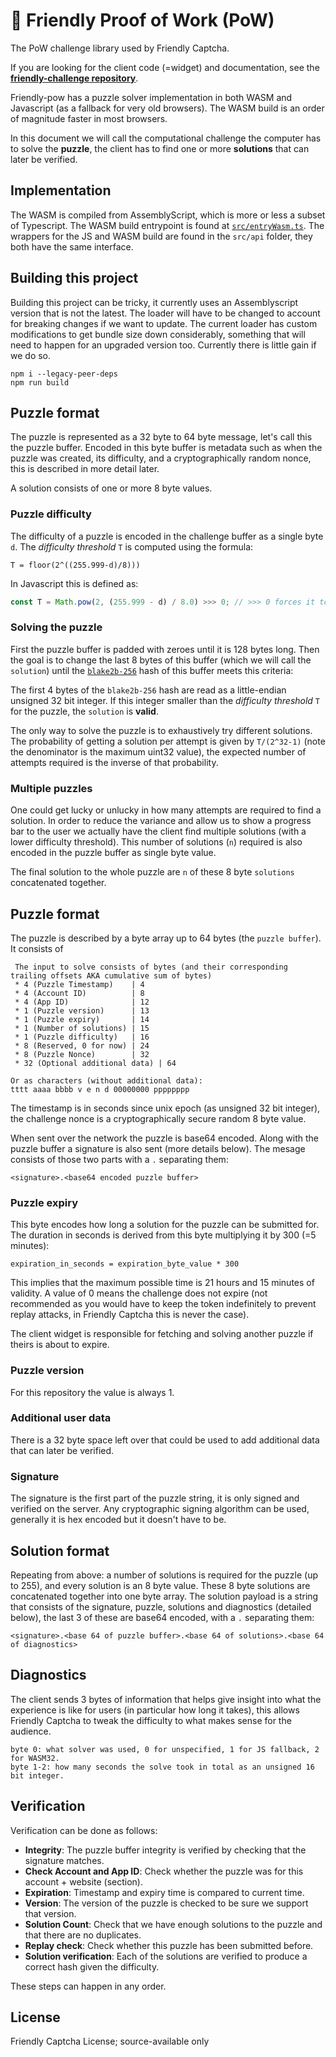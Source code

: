 # 👾 Friendly Proof of Work (PoW)

The PoW challenge library used by Friendly Captcha.

If you are looking for the client code (=widget) and documentation, see the [**friendly-challenge repository**](https://github.com/FriendlyCaptcha/friendly-challenge).

Friendly-pow has a puzzle solver implementation in both WASM and Javascript (as a fallback for very old browsers). The WASM build is an order of magnitude faster in most browsers.

In this document we will call the computational challenge the computer has to solve the **puzzle**, the client has to find one or more **solutions** that can later be verified.

## Implementation

The WASM is compiled from AssemblyScript, which is more or less a subset of Typescript. The WASM build entrypoint is found at [`src/entryWasm.ts`](./src/entryWasm.ts). The wrappers for the JS and WASM build are found in the `src/api` folder, they both have the same interface.

## Building this project

Building this project can be tricky, it currently uses an Assemblyscript version that is not the latest. The loader will have to be changed to account for breaking changes if we want to update. The current loader has custom modifications to get bundle size down considerably, something that will need to happen for an upgraded version too. Currently there is little gain if we do so.

```
npm i --legacy-peer-deps
npm run build
```

## Puzzle format

The puzzle is represented as a 32 byte to 64 byte message, let's call this the puzzle buffer. Encoded in this byte buffer is metadata such as when the puzzle was created, its difficulty, and a cryptographically random nonce, this is described in more detail later.

A solution consists of one or more 8 byte values.

### Puzzle difficulty

The difficulty of a puzzle is encoded in the challenge buffer as a single byte `d`. The _difficulty threshold_ `T` is computed using the formula:

```
T = floor(2^((255.999-d)/8)))
```

In Javascript this is defined as:

```javascript
const T = Math.pow(2, (255.999 - d) / 8.0) >>> 0; // >>> 0 forces it to unsigned 32bit value
```

### Solving the puzzle

First the puzzle buffer is padded with zeroes until it is 128 bytes long. Then the goal is to change the last 8 bytes of this buffer (which we will call the `solution`) until the [`blake2b-256`](<https://en.wikipedia.org/wiki/BLAKE_(hash_function)>) hash of this buffer meets this criteria:

The first 4 bytes of the `blake2b-256` hash are read as a little-endian unsigned 32 bit integer. If this integer smaller than the _difficulty threshold_ `T` for the puzzle, the `solution` is **valid**.

The only way to solve the puzzle is to exhaustively try different solutions. The probability of getting a solution per attempt is given by `T/(2^32-1)` (note the denominator is the maximum uint32 value), the expected number of attempts required is the inverse of that probability.

### Multiple puzzles

One could get lucky or unlucky in how many attempts are required to find a solution. In order to reduce the variance and allow us to show a progress bar to the user we actually have the client find multiple solutions (with a lower difficulty threshold). This number of solutions (`n`) required is also encoded in the puzzle buffer as single byte value.

The final solution to the whole puzzle are `n` of these 8 byte `solutions` concatenated together.

## Puzzle format

The puzzle is described by a byte array up to 64 bytes (the `puzzle buffer`). It consists of

```
 The input to solve consists of bytes (and their corresponding trailing offsets AKA cumulative sum of bytes)
 * 4 (Puzzle Timestamp)    | 4
 * 4 (Account ID)          | 8
 * 4 (App ID)              | 12
 * 1 (Puzzle version)      | 13
 * 1 (Puzzle expiry)       | 14
 * 1 (Number of solutions) | 15
 * 1 (Puzzle difficulty)   | 16
 * 8 (Reserved, 0 for now) | 24
 * 8 (Puzzle Nonce)        | 32
 * 32 (Optional additional data) | 64

Or as characters (without additional data):
tttt aaaa bbbb v e n d 00000000 pppppppp
```

The timestamp is in seconds since unix epoch (as unsigned 32 bit integer), the challenge nonce is a cryptographically secure random 8 byte value.

When sent over the network the puzzle is base64 encoded. Along with the puzzle buffer a signature is also sent (more details below). The mesage consists of those two parts with a `.` separating them:

```
<signature>.<base64 encoded puzzle buffer>
```

### Puzzle expiry

This byte encodes how long a solution for the puzzle can be submitted for. The duration in seconds is derived from this byte multiplying it by 300 (=5 minutes):

```
expiration_in_seconds = expiration_byte_value * 300
```

This implies that the maximum possible time is 21 hours and 15 minutes of validity. A value of 0 means the challenge does not expire (not recommended as you would have to keep the token indefinitely to prevent replay attacks, in Friendly Captcha this is never the case).

The client widget is responsible for fetching and solving another puzzle if theirs is about to expire.

### Puzzle version

For this repository the value is always 1.

### Additional user data

There is a 32 byte space left over that could be used to add additional data that can later be verified.

### Signature

The signature is the first part of the puzzle string, it is only signed and verified on the server. Any cryptographic signing algorithm can be used, generally it is hex encoded but it doesn't have to be.

## Solution format

Repeating from above: a number of solutions is required for the puzzle (up to 255), and every solution is an 8 byte value. These 8 byte solutions are concatenated together into one byte array. The solution payload is a string that consists of the signature, puzzle, solutions and diagnostics (detailed below), the last 3 of these are base64 encoded, with a `.` separating them:

```
<signature>.<base 64 of puzzle buffer>.<base 64 of solutions>.<base 64 of diagnostics>
```

## Diagnostics

The client sends 3 bytes of information that helps give insight into what the experience is like for users (in particular how long it takes), this allows Friendly Captcha to tweak the difficulty to what makes sense for the audience.

```
byte 0: what solver was used, 0 for unspecified, 1 for JS fallback, 2 for WASM32.
byte 1-2: how many seconds the solve took in total as an unsigned 16 bit integer.
```

## Verification

Verification can be done as follows:

- **Integrity**: The puzzle buffer integrity is verified by checking that the signature matches.
- **Check Account and App ID**: Check whether the puzzle was for this account + website (section).
- **Expiration**: Timestamp and expiry time is compared to current time.
- **Version**: The version of the puzzle is checked to be sure we support that version.
- **Solution Count**: Check that we have enough solutions to the puzzle and that there are no duplicates.
- **Replay check**: Check whether this puzzle has been submitted before.
- **Solution verification**: Each of the solutions are verified to produce a correct hash given the difficulty.

These steps can happen in any order.

## License

Friendly Captcha License; source-available only
